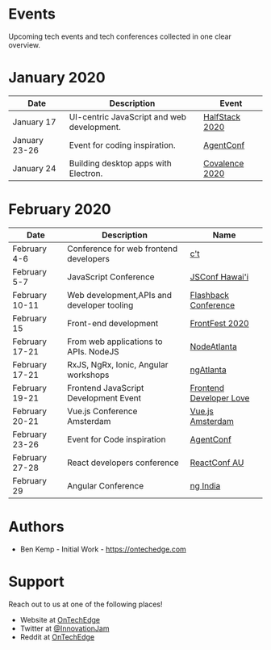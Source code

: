 # Events
Upcoming tech events and tech conferences collected in one clear overview.

# January 2020

| Date          | Description                                | Event                    |
| ------------- | ------------------------------------------ | ------------------------ | 
| January 17    | UI-centric JavaScript and web development. | [HalfStack 2020](https://halfstackconf.com/?utm_source=OnTechEdge) |
| January 23-26 | Event for coding inspiration.              | [AgentConf](https://agent.sh/?utm_source=OnTechEdge) |       
| January 24    | Building desktop apps with Electron.       | [Covalence 2020](http://www.covalenceconf.com/?utm_source=OnTechEdge) |

# February 2020

| Date          | Description                                | Name                     | 
| ------------- | ------------------------------------------ | ------------------------ | 
| February 4-6  | Conference for web frontend developers     | [c't <webdev>](https://ctwebdev.de/?utm_source=OnTechEdge) |
| February 5-7  | JavaScript Conference                      | [JSConf Hawai'i](https://www.jsconfhi.com/?utm_source=OnTechEdge) |
| February 10-11| Web development,APIs and developer tooling | [Flashback Conference](https://cfe.dev/events/flashback-conference-2020/?utm_source=OnTechEdge) |
| February 15   | Front-end development                      | [FrontFest 2020](https://frontfest.es/?utm_source=OnTechEdge) |
| February 17-21| From web applications to APIs. NodeJS      | [NodeAtlanta](https://node-atl.org/?utm_source=OnTechEdge) |
| February 17-21| RxJS, NgRx, Ionic, Angular workshops       | [ngAtlanta](https://ng-atl.org/?utm_source=OnTechEdge) |
| February 19-21| Frontend JavaScript Development Event      | [Frontend Developer Love](https://www.frontenddeveloperlove.com/?utm_source=OnTechEdge) |
| February 20-21| Vue.js Conference Amsterdam                | [Vue.js Amsterdam](https://www.vuejs.amsterdam/?utm_source=OnTechEdge) |
| February 23-26| Event for Code inspiration                 | [AgentConf](https://agent.sh/?utm_source=OnTechEdge) |
| February 27-28| React developers conference                | [ReactConf AU](https://reactconfau.com/?utm_source=OnTechEdge) |
| February 29   | Angular Conference                         | [ng India](https://www.ng-ind.com/?utm_source=OnTechEdge) |

# Authors
- Ben Kemp - Initial Work - https://ontechedge.com

# Support
Reach out to us at one of the following places!
- Website at [OnTechEdge](https://ontechedge.com)
- Twitter at [@InnovationJam](https://twitter.com/innovationjam)
- Reddit at [OnTechEdge](https://www.reddit.com/r/OnTechEdge/)
